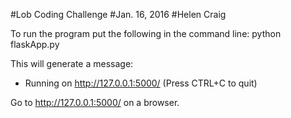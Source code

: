 #Lob Coding Challenge
#Jan. 16, 2016
#Helen Craig

To run the program put the following in the command line:
python flaskApp.py

This will generate a message:
* Running on http://127.0.0.1:5000/ (Press CTRL+C to quit)

Go to http://127.0.0.1:5000/ on a browser.
